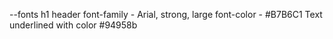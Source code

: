 --fonts
h1 header
font-family - Arial, strong, large
font-color - #B7B6C1
Text underlined with color #94958b